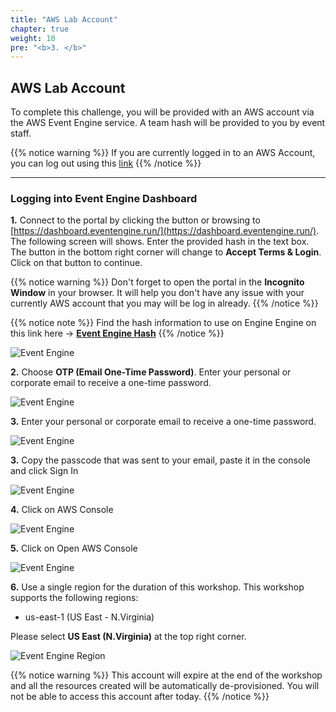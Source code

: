 ```yaml
---
title: "AWS Lab Account"
chapter: true
weight: 10
pre: "<b>3. </b>"
---
```


## AWS Lab Account

To complete this challenge, you will be provided with an AWS account via the AWS Event Engine service. A team hash will be provided to you by event staff.

{{% notice warning %}}
If you are currently logged in to an AWS Account, you can log out using this [link](https://console.aws.amazon.com/console/logout!doLogout)
{{% /notice %}}

---

### Logging into Event Engine Dashboard

**1.** Connect to the portal by clicking the button or browsing to [https://dashboard.eventengine.run/](https://dashboard.eventengine.run/). The following screen will shows. Enter the provided hash in the text box. The button in the bottom right corner will change to **Accept Terms & Login**. Click on that button to continue.

{{% notice warning %}}
Don't forget to open the portal in the **Incognito Window**  in your browser. It will help you don't have any issue with your currently AWS account that you may will be log in already. 
{{% /notice %}}


{{% notice note %}}
Find the hash information to use on Engine Engine on this link here -> **[Event Engine Hash](https://trendsummit.ctfd.io/challenges#AWS%20Account%20ID-2)**
{{% /notice %}}


![Event Engine](/images/setup/event-engine-initial-screen.png)

**2.** Choose **OTP (Email One-Time Password)**. Enter your personal or corporate email to receive a one-time password.

![Event Engine](/images/setup/event_engine_otp.png)

**3.** Enter your personal or corporate email to receive a one-time password.

![Event Engine](/images/setup/event-engine-otp-2.png)


**3.** Copy the passcode that was sent to your email, paste it in the console and click Sign In

![Event Engine](/images/setup/event-engine-otp-3.png)

**4.** Click on AWS Console

![Event Engine](/images/setup/event-engine-otp-4.png)

**5.** Click on Open AWS Console

![Event Engine](/images/setup/event-engine-otp-5.png)

**6.**  Use a single region for the duration of this workshop. This workshop supports the following regions:

* us-east-1 (US East - N.Virginia)

Please select **US East (N.Virginia)** at the top right corner.

![Event Engine Region](/images/setup/event-engine-region.png)

{{% notice warning %}}
This account will expire at the end of the workshop and  all the resources created will be automatically de-provisioned. You will not be able to access this account after today.
{{% /notice %}}